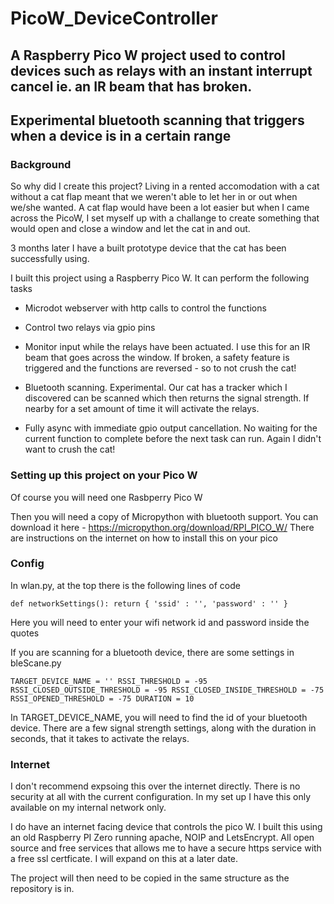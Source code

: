 # PicoW_DeviceController

## A Raspberry Pico W project used to control devices such as relays with an instant interrupt cancel ie. an IR beam that has broken. 
## Experimental bluetooth scanning that triggers when a device is in a certain range

### Background
So why did I create this project? Living in a rented accomodation with a cat without a cat flap meant that we weren't able to let her in or out when we/she wanted. 
A cat flap would have been a lot easier but when I came across the PicoW, I set myself up with a challange to create something that would open and close a window and let the cat in and out. 

3 months later I have a built prototype device that the cat has been successfully using. 

I built this project using a Raspberry Pico W. It can perform the following tasks 

- Microdot webserver with http calls to control the functions

- Control two relays via gpio pins

- Monitor input while the relays have been actuated. I use this for an IR beam that goes across the window. If broken, a safety feature is triggered and the functions are reversed - so to not crush the cat!

- Bluetooth scanning. Experimental. Our cat has a tracker which I discovered can be scanned which then returns the signal strength. If nearby for a set amount of time it will activate the relays.

- Fully async with immediate gpio output cancellation. No waiting for the current function to complete before the next task can run. Again I didn't want to crush the cat!

### Setting up this project on your Pico W

Of course you will need one Rasbperry Pico W 

Then you will need a copy of Micropython with bluetooth support. You can download it here - https://micropython.org/download/RPI_PICO_W/
There are instructions on the internet on how to install this on your pico 

### Config 

In wlan.py, at the top there is the following lines of code 

`def networkSettings():
    return { 'ssid' : '', 'password' : '' }`

Here you will need to enter your wifi network id and password inside the quotes

If you are scanning for a bluetooth device, there are some settings in bleScane.py

  `TARGET_DEVICE_NAME = ''
  RSSI_THRESHOLD = -95
  RSSI_CLOSED_OUTSIDE_THRESHOLD = -95
  RSSI_CLOSED_INSIDE_THRESHOLD = -75
  RSSI_OPENED_THRESHOLD = -75
  DURATION = 10`

In TARGET_DEVICE_NAME, you will need to find the id of your bluetooth device. There are a few signal strength settings, along with the duration in seconds, that it takes to activate the relays. 

### Internet

I don't recommend expsoing this over the internet directly. There is no security at all with the current configuration. In my set up I have this only available on my internal network only. 

I do have an internet facing device that controls the pico W. I built this using an old Raspberry PI Zero running apache, NOIP and LetsEncrypt. All open source and free services that allows me to have a secure https service with a free ssl certficate. I will expand on this at a later date. 





The project will then need to be copied in the same structure as the repository is in. 





